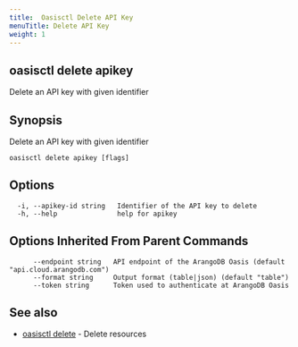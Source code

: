 ```yaml
---
title:  Oasisctl Delete API Key
menuTitle: Delete API Key
weight: 1
---
```

## oasisctl delete apikey

Delete an API key with given identifier

## Synopsis
Delete an API key with given identifier

```
oasisctl delete apikey [flags]
```

## Options
```
  -i, --apikey-id string   Identifier of the API key to delete
  -h, --help               help for apikey
```

## Options Inherited From Parent Commands
```
      --endpoint string   API endpoint of the ArangoDB Oasis (default "api.cloud.arangodb.com")
      --format string     Output format (table|json) (default "table")
      --token string      Token used to authenticate at ArangoDB Oasis
```

## See also
* [oasisctl delete](_index.md)	 - Delete resources

